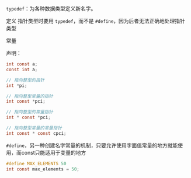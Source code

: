 `typedef`：为各种数据类型定义新名字。

定义 指针类型时要用 `typedef`，而不是 `#define`，因为后者无法正确地处理指针类型

常量

声明：
```c
int const a;
const int a;

// 指向整型的指针
int *pi;

// 指向整型常量的指针
int const *pci;

// 指向整型的常量指针
int * const *pci;

// 指向整型常量的常量指针
int const * const cpci;

```

`#define`，另一种创建名字常量的机制，只要允许使用字面值常量的地方就能使用，而const只能适用于变量的地方
```c
#define MAX_ELEMENTS 50
int const max_elements = 50;
```

